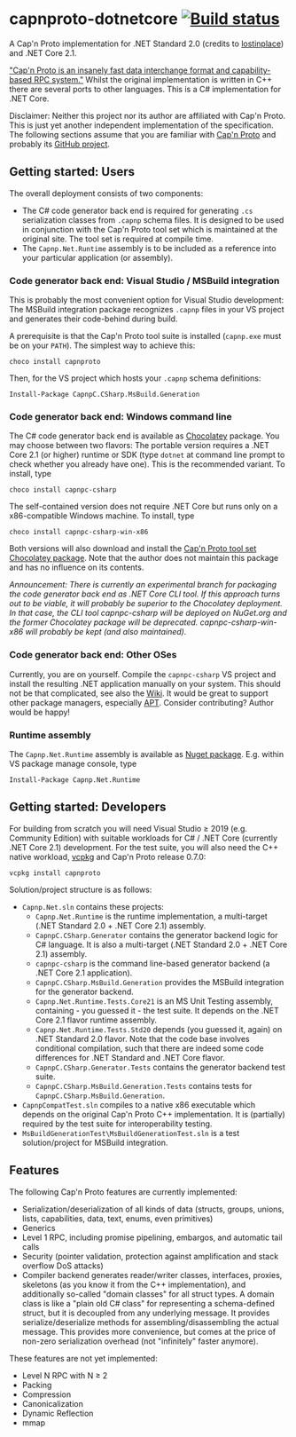 # capnproto-dotnetcore [![Build status](https://ci.appveyor.com/api/projects/status/tx4jjl2etiqve2xg/branch/master?svg=true)](https://ci.appveyor.com/project/c80k/capnproto-dotnetcore/branch/master)

A Cap'n Proto implementation for .NET Standard 2.0 (credits to [lostinplace](https://github.com/lostinplace)) and .NET Core 2.1.

["Cap'n Proto is an insanely fast data interchange format and capability-based RPC system."](https://capnproto.org/) Whilst the original implementation is written in C++ there are several ports to other languages. This is a C# implementation for .NET Core.

Disclaimer: Neither this project nor its author are affiliated with Cap'n Proto. This is just yet another independent implementation of the specification. The following sections assume that you are familiar with [Cap'n Proto](https://capnproto.org/) and probably its [GitHub project](https://github.com/capnproto/capnproto).

## Getting started: Users

The overall deployment consists of two components:
- The C# code generator back end is required for generating `.cs` serialization classes from `.capnp` schema files. It is designed to be used in conjunction with the Cap'n Proto tool set which is maintained at the original site. The tool set is required at compile time.
- The `Capnp.Net.Runtime` assembly is to be included as a reference into your particular application (or assembly).

### Code generator back end: Visual Studio / MSBuild integration

This is probably the most convenient option for Visual Studio development: The MSBuild integration package recognizes `.capnp` files in your VS project and generates their code-behind during build.

A prerequisite is that the Cap'n Proto tool suite is installed (`capnp.exe` must be on your `PATH`). The simplest way to achieve this:
```
choco install capnproto
```

Then, for the VS project which hosts your `.capnp` schema definitions:

```
Install-Package CapnpC.CSharp.MsBuild.Generation
```

### Code generator back end: Windows command line

The C# code generator back end is available as [Chocolatey](https://chocolatey.org/) package. You may choose between two flavors: The portable version requires a .NET Core 2.1 (or higher) runtime or SDK (type `dotnet` at command line prompt to check whether you already have one). This is the recommended variant. To install, type

```
choco install capnpc-csharp
```

The self-contained version does not require .NET Core but runs only on a x86-compatible Windows machine. To install, type

```
choco install capnpc-csharp-win-x86
```

Both versions will also download and install the [Cap'n Proto tool set Chocolatey package](https://www.chocolatey.org/packages/capnproto). Note that the author does not maintain this package and has no influence on its contents.

*Announcement: There is currently an experimental branch for packaging the code generator back end as .NET Core CLI tool. If this approach turns out to be viable, it will probably be superior to the Chocolatey deployment. In that case, the CLI tool capnpc-csharp will be deployed on NuGet.org and the former Chocolatey package will be deprecated. capnpc-csharp-win-x86 will probably be kept (and also maintained).*


### Code generator back end: Other OSes

Currently, you are on yourself. Compile the `capnpc-csharp` VS project and install the resulting .NET application manually on your system. This should not be that complicated, see also the [Wiki](https://github.com/c80k/capnproto-dotnetcore/wiki). It would be great to support other package managers, especially [APT](https://wiki.debian.org/Apt). Consider contributing? Author would be happy!

### Runtime assembly

The `Capnp.Net.Runtime` assembly is available as [Nuget package](https://www.nuget.org/packages?q=Capnp.Net.Runtime). E.g. within VS package manage console, type

```
Install-Package Capnp.Net.Runtime
```

## Getting started: Developers

For building from scratch you will need Visual Studio ≥ 2019 (e.g. Community Edition) with suitable workloads for C# / .NET Core (currently .NET Core 2.1) development. For the test suite, you will also need the C++ native workload, [vcpkg](https://github.com/microsoft/vcpkg) and Cap'n Proto release 0.7.0:

```
vcpkg install capnproto
```

Solution/project structure is as follows:
- `Capnp.Net.sln` contains these projects:
  * `Capnp.Net.Runtime` is the runtime implementation, a multi-target (.NET Standard 2.0 + .NET Core 2.1) assembly.
  * `CapnpC.CSharp.Generator` contains the generator backend logic for C# language. It is also a multi-target (.NET Standard 2.0 + .NET Core 2.1) assembly.
  * `capnpc-csharp` is the command line-based generator backend (a .NET Core 2.1 application).
  * `CapnpC.CSharp.MsBuild.Generation` provides the MSBuild integration for the generator backend.
  * `Capnp.Net.Runtime.Tests.Core21` is an MS Unit Testing assembly, containing - you guessed it - the test suite. It depends on the .NET Core 2.1 flavor runtime assembly.
  * `Capnp.Net.Runtime.Tests.Std20` depends (you guessed it, again) on .NET Standard 2.0 flavor. Note that the code base involves conditional compilation, such that there are indeed some code differences for .NET Standard and .NET Core flavor.
  * `CapnpC.CSharp.Generator.Tests` contains the generator backend test suite.
  * `CapnpC.CSharp.MsBuild.Generation.Tests` contains tests for `CapnpC.CSharp.MsBuild.Generation`.
- `CapnpCompatTest.sln` compiles to a native x86 executable which depends on the original Cap'n Proto C++ implementation. It is (partially) required by the test suite for interoperability testing.
- `MsBuildGenerationTest\MsBuildGenerationTest.sln` is a test solution/project for MSBuild integration.

## Features

The following Cap'n Proto features are currently implemented:
- Serialization/deserialization of all kinds of data (structs, groups, unions, lists, capabilities, data, text, enums, even primitives)
- Generics
- Level 1 RPC, including promise pipelining, embargos, and automatic tail calls
- Security (pointer validation, protection against amplification and stack overflow DoS attacks)
- Compiler backend generates reader/writer classes, interfaces, proxies, skeletons (as you know it from the C++ implementation), and additionally so-called "domain classes" for all struct types. A domain class is like a "plain old C# class" for representing a schema-defined struct, but it is decoupled from any underlying message. It provides serialize/deserialize methods for assembling/disassembling the actual message. This provides more convenience, but comes at the price of non-zero serialization overhead (not "infinitely" faster anymore).

These features are not yet implemented:
- Level N RPC with N ≥ 2
- Packing
- Compression
- Canonicalization
- Dynamic Reflection
- mmap
